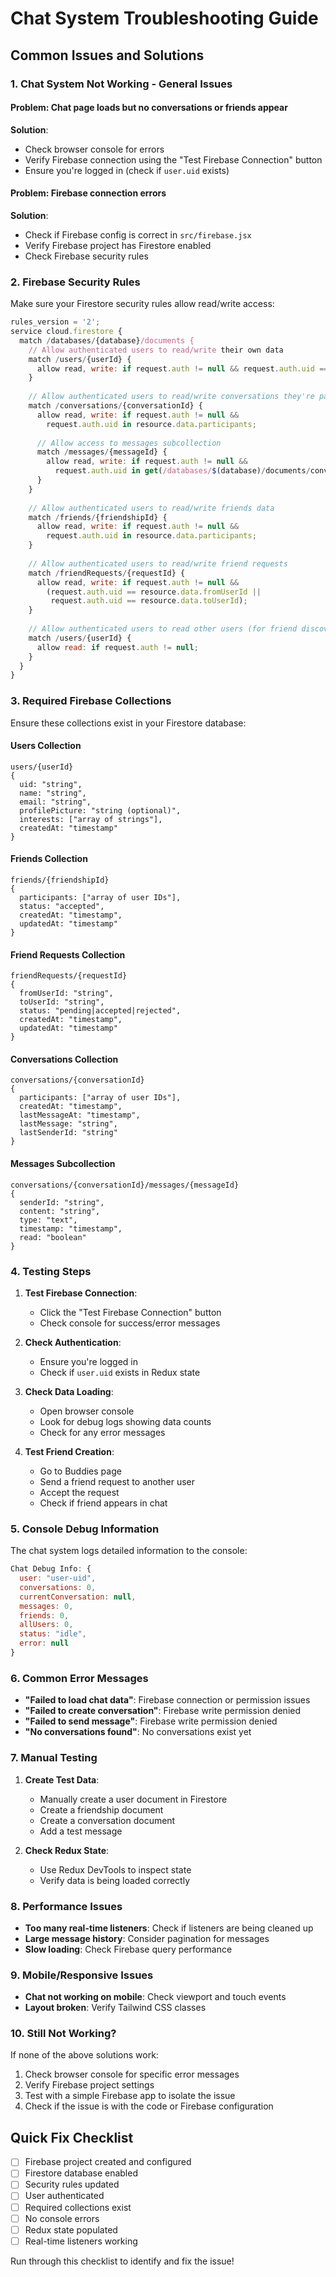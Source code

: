 # Chat System Troubleshooting Guide

## Common Issues and Solutions

### 1. **Chat System Not Working - General Issues**

#### **Problem**: Chat page loads but no conversations or friends appear
**Solution**: 
- Check browser console for errors
- Verify Firebase connection using the "Test Firebase Connection" button
- Ensure you're logged in (check if `user.uid` exists)

#### **Problem**: Firebase connection errors
**Solution**:
- Check if Firebase config is correct in `src/firebase.jsx`
- Verify Firebase project has Firestore enabled
- Check Firebase security rules

### 2. **Firebase Security Rules**

Make sure your Firestore security rules allow read/write access:

```javascript
rules_version = '2';
service cloud.firestore {
  match /databases/{database}/documents {
    // Allow authenticated users to read/write their own data
    match /users/{userId} {
      allow read, write: if request.auth != null && request.auth.uid == userId;
    }
    
    // Allow authenticated users to read/write conversations they're part of
    match /conversations/{conversationId} {
      allow read, write: if request.auth != null && 
        request.auth.uid in resource.data.participants;
      
      // Allow access to messages subcollection
      match /messages/{messageId} {
        allow read, write: if request.auth != null && 
          request.auth.uid in get(/databases/$(database)/documents/conversations/$(conversationId)).data.participants;
      }
    }
    
    // Allow authenticated users to read/write friends data
    match /friends/{friendshipId} {
      allow read, write: if request.auth != null && 
        request.auth.uid in resource.data.participants;
    }
    
    // Allow authenticated users to read/write friend requests
    match /friendRequests/{requestId} {
      allow read, write: if request.auth != null && 
        (request.auth.uid == resource.data.fromUserId || 
         request.auth.uid == resource.data.toUserId);
    }
    
    // Allow authenticated users to read other users (for friend discovery)
    match /users/{userId} {
      allow read: if request.auth != null;
    }
  }
}
```

### 3. **Required Firebase Collections**

Ensure these collections exist in your Firestore database:

#### **Users Collection**
```
users/{userId}
{
  uid: "string",
  name: "string",
  email: "string",
  profilePicture: "string (optional)",
  interests: ["array of strings"],
  createdAt: "timestamp"
}
```

#### **Friends Collection**
```
friends/{friendshipId}
{
  participants: ["array of user IDs"],
  status: "accepted",
  createdAt: "timestamp",
  updatedAt: "timestamp"
}
```

#### **Friend Requests Collection**
```
friendRequests/{requestId}
{
  fromUserId: "string",
  toUserId: "string",
  status: "pending|accepted|rejected",
  createdAt: "timestamp",
  updatedAt: "timestamp"
}
```

#### **Conversations Collection**
```
conversations/{conversationId}
{
  participants: ["array of user IDs"],
  createdAt: "timestamp",
  lastMessageAt: "timestamp",
  lastMessage: "string",
  lastSenderId: "string"
}
```

#### **Messages Subcollection**
```
conversations/{conversationId}/messages/{messageId}
{
  senderId: "string",
  content: "string",
  type: "text",
  timestamp: "timestamp",
  read: "boolean"
}
```

### 4. **Testing Steps**

1. **Test Firebase Connection**:
   - Click the "Test Firebase Connection" button
   - Check console for success/error messages

2. **Check Authentication**:
   - Ensure you're logged in
   - Check if `user.uid` exists in Redux state

3. **Check Data Loading**:
   - Open browser console
   - Look for debug logs showing data counts
   - Check for any error messages

4. **Test Friend Creation**:
   - Go to Buddies page
   - Send a friend request to another user
   - Accept the request
   - Check if friend appears in chat

### 5. **Console Debug Information**

The chat system logs detailed information to the console:

```javascript
Chat Debug Info: {
  user: "user-uid",
  conversations: 0,
  currentConversation: null,
  messages: 0,
  friends: 0,
  allUsers: 0,
  status: "idle",
  error: null
}
```

### 6. **Common Error Messages**

- **"Failed to load chat data"**: Firebase connection or permission issues
- **"Failed to create conversation"**: Firebase write permission denied
- **"Failed to send message"**: Firebase write permission denied
- **"No conversations found"**: No conversations exist yet

### 7. **Manual Testing**

1. **Create Test Data**:
   - Manually create a user document in Firestore
   - Create a friendship document
   - Create a conversation document
   - Add a test message

2. **Check Redux State**:
   - Use Redux DevTools to inspect state
   - Verify data is being loaded correctly

### 8. **Performance Issues**

- **Too many real-time listeners**: Check if listeners are being cleaned up
- **Large message history**: Consider pagination for messages
- **Slow loading**: Check Firebase query performance

### 9. **Mobile/Responsive Issues**

- **Chat not working on mobile**: Check viewport and touch events
- **Layout broken**: Verify Tailwind CSS classes

### 10. **Still Not Working?**

If none of the above solutions work:

1. Check browser console for specific error messages
2. Verify Firebase project settings
3. Test with a simple Firebase app to isolate the issue
4. Check if the issue is with the code or Firebase configuration

## Quick Fix Checklist

- [ ] Firebase project created and configured
- [ ] Firestore database enabled
- [ ] Security rules updated
- [ ] User authenticated
- [ ] Required collections exist
- [ ] No console errors
- [ ] Redux state populated
- [ ] Real-time listeners working

Run through this checklist to identify and fix the issue!


